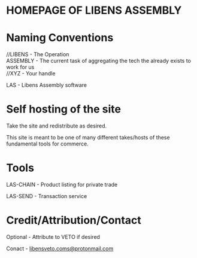 # HOMEPAGE OF LIBENS ASSEMBLY

# Naming Conventions

//LIBENS - The Operation <br>
ASSEMBLY - The current task of aggregating the tech the already exists to work for us <br>
//XYZ - Your handle

LAS - Libens Assembly software

# Self hosting of the site

Take the site and redistribute as desired.

This site is meant to be one of many different takes/hosts of these fundamental tools for commerce.

# Tools

LAS-CHAIN - Product listing for private trade

LAS-SEND - Transaction service

# Credit/Attribution/Contact

Optional - Attribute to VETO if desired

Conact - libensveto.coms@protonmail.com






